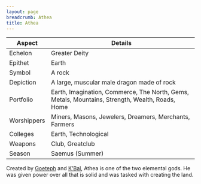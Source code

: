 ```yaml
---
layout: page
breadcrumb: Athea
title: Athea
---
```


Aspect | Details
--- | ---
Echelon | Greater Deity
Epithet | Earth
Symbol | A rock
Depiction | A large, muscular male dragon made of rock
Portfolio | Earth, Imagination, Commerce, The North, Gems, Metals, Mountains, Strength, Wealth, Roads, Home
Worshippers | Miners, Masons, Jewelers, Dreamers, Merchants, Farmers
Colleges | Earth, Technological
Weapons | Club, Greatclub
Season | Saemus (Summer)

Created by [Goeteph](goeteph) and [K'Bal](kbal), Athea is one of the two elemental gods.  He was given power over all that is solid and was tasked with creating the land.
